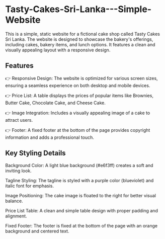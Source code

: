 # Tasty-Cakes-Sri-Lanka---Simple-Website
This is a simple, static website for a fictional cake shop called Tasty Cakes Sri Lanka. The website is designed to showcase the bakery's offerings, including cakes, bakery items, and lunch options. It features a clean and visually appealing layout with a responsive design.

## Features
👉 Responsive Design: The website is optimized for various screen sizes, ensuring a seamless experience on both desktop and mobile devices.

👉 Price List: A table displays the prices of popular items like Brownies, Butter Cake, Chocolate Cake, and Cheese Cake.

👉 Image Integration: Includes a visually appealing image of a cake to attract users.

👉 Footer: A fixed footer at the bottom of the page provides copyright information and adds a professional touch.

## Key Styling Details
Background Color: A light blue background (#e6f3ff) creates a soft and inviting look.

Tagline Styling: The tagline is styled with a purple color (blueviolet) and italic font for emphasis.

Image Positioning: The cake image is floated to the right for better visual balance.

Price List Table: A clean and simple table design with proper padding and alignment.

Fixed Footer: The footer is fixed at the bottom of the page with an orange background and centered text.
